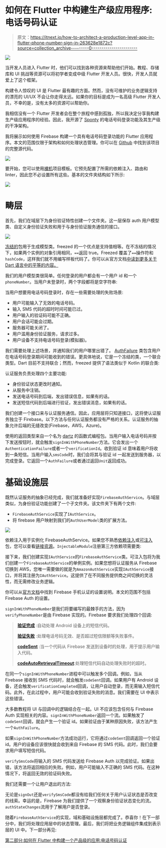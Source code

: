 # 如何在 Flutter 中构建生产级应用程序:电话号码认证

> 原文：<https://itnext.io/how-to-architect-a-production-level-app-in-flutter-phone-number-sign-in-263628e1872c?source=collection_archive---------0----------------------->

![](img/64fb9387d1e33308985e310df3407396.png)

当开发人员进入 Flutter 时，他们可以找到各种资源来帮助他们开始。教程、存储库和 UI 挑战等资源可以将初学者变成中级 Flutter 开发人员。很快，开发人员就爱上了这个框架。

构建令人惊叹的 UI 是 Flutter 最有趣的方面。然而，没有可维护的业务逻辑支持的漂亮的 UI/UX 不会让你走得太远。如果你的目标是成为一名高级 Flutter 开发人员，不幸的是，没有太多的资源可以帮助你。

我相信没有一个 Flutter 开发者会在整个旅程中感到孤独，所以我决定分享我构建生产级应用程序的经验。因此，我开源了 [Sponty](https://sponty.app/#/) 的电话号码登录功能及其生产级的干净架构。

我将展示如何使用 Firebase 构建一个具有电话号码登录功能的 Flutter 应用程序。本文的范围仅限于架构和如何处理状态管理。你可以在 [Github](https://github.com/erkansahin/phone_number_sign_in) 中找到该项目的完整源代码。

![](img/123827e5292532d1953e907863393485.png)

要开始，您可以使用[裸机](https://github.com/erkansahin/bare-bones)项目模板。它预先配置了所需的依赖注入、路由和 linter，因此您不必设置所有这些。基本的文件夹结构如下所示:

![](img/f663adaf989d386b2bbed633f63e1d50.png)

# 畴层

首先，我们在域层下为身份验证特性创建一个文件夹。这一层保存 auth 用户模型类、自定义身份验证失败和用于与身份验证服务通信的接口。

![](img/65d3cea64171c9de9b9eba6a00d31c09.png)

[冻结的](https://pub.dev/packages/freezed)包用于生成模型类。freezed 的一个优点是支持值相等。在不冻结的情况下，如果两个实例的对象引用相同，`==`返回 true。Freezed 覆盖了`==`操作符和`hashCode`，这样我们就不用编写样板代码了。你可以从官方文档[中读到更多关于 Dart 语言中的平等的内容。](https://dart.dev/guides/language/effective-dart/design#equality)

我们的用户模型类很简单。任何登录的用户都会有一个用户 id 和一个`phoneNumber`。当用户未登录时，两个字段都将是空字符串:

当用户想要用电话号码登录时，存在一些需要处理的失败场景:

*   用户可能输入了无效的电话号码。
*   输入 SMS 代码的超时时间可能已过。
*   用户输入的验证码可能不正确。
*   用户会话可能会过期。
*   服务器可能关闭了。
*   用户滥用身份验证服务，请求过多。
*   用户设备不支持电话号码登录(模拟器)。

我们需要处理上述场景，并通知我们的用户哪里出错了。 [AuthFailure](https://github.com/spontyapp/phone_number_sign_in/blob/main/lib/domain/auth/auth_failure.dart) 类包含用户在电话号码登录期间可能收到的错误。更具体地说，它是一个冻结的类，一个联合类型。Dart 目前不支持联合；然而，freezed 提供了语法类似于 Kotlin 的联合类:

认证服务负责处理四个主要功能:

*   身份验证状态更改时通知。
*   从服务中注销。
*   发送电话号码到后端，发出错误信息，如果有的话。
*   发送短信代码到后端进行验证，发出错误消息，如果有的话。

我们创建一个接口来与认证服务通信。因此，应用层将只知道接口，这将使认证服务独立于 Firebase。以下方法与任何认证服务都没有严格的关系。认证服务的抽象允许后端的无缝改变(Firebase，AWS，Azure)。

使用的返回类型来自一个名为 [dartz](https://pub.dev/packages/dartz) 的函数式编程包。当用户输入电话号码并按下发送按钮时，就会触发`signInWithPhoneNumber`方法。它会发出一个`AuthenticationFailure`或者一个`verificationId`。收到验证 id 意味着用户将收到一条短信。当用户输入`smsCode`时，我们会将其与验证 id 一起发送到服务器，以完成登录。它返回一个`AuthFailure`或者通过返回`Unit`返回成功。

# 基础设施层

既然认证服务的抽象已经完成，我们就准备好实现`FirebaseAuthService`。与域层类似，为身份验证功能创建了一个子文件夹。该文件夹下有两个文件:

*   `FirebaseAuthService`实现了`IAuthService`。
*   将 firebase 用户映射到我们的`AuthUserModel`类的扩展方法。

![](img/049a70e303494d3f1b6906d7a9c60a08.png)

依赖注入用于实例化 FirebaseAuthService。如果您不熟悉[依赖注入](https://stackoverflow.com/questions/130794/what-is-dependency-injection)或[可注入](https://pub.dev/packages/injectable)包，您可以查看[链接资源](https://medium.com/r?url=https%3A%2F%2Fresocoder.com%2F2020%2F02%2F04%2Finjectable-flutter-dart-equivalent-to-dagger-angular-dependency-injection%2F)。`InjectableModule`注册第三方依赖项需要类:

接下来，我们创建实现`IAuthService`的`FirebaseAuthService`类。可注入包将为我们创建一个`FirebaseAuthService`的单例实例。如果您想将认证服务从 Firebase 切换到 AWS，您唯一需要做的就是为`AmazonAuthService`实现`IAuthService`接口，并将其注册为`IAuthService`。这提供了在不同服务提供商之间切换的灵活性，而无需修改业务逻辑。

你可以从[官方文档](https://firebase.flutter.dev/docs/auth/phone/)中找到 Firebase 手机认证的设置说明。本文的范围不包括 Firebase Auth 的设置。

`signInWithPhoneNumber`是我们将要编写的最棘手的方法，因为`verifyPhoneNumber`是由 Firebase 实现的。Firebase 要求我们处理四个回调:

> [**验证完成**](https://firebase.flutter.dev/docs/auth/phone/#verificationCompleted) :自动处理 Android 设备上的短信代码。
> 
> [**验证失败**](https://firebase.flutter.dev/docs/auth/phone/#verificationFailed) :处理电话号码无效、是否超过短信限额等失败事件。
> 
> [**codeSent**](https://firebase.flutter.dev/docs/auth/phone/#codeSent) :当一个代码从 Firebase 发送到设备时的处理，用于提示用户输入代码。
> 
> [**codeAutoRetrievalTimeout**](https://firebase.flutter.dev/docs/auth/phone/#codeAutoRetrievalTimeout):处理短信代码自动处理失败时的超时。

在同一个`signInWithPhoneNumber`进程中可以触发多个回调。例如，当从 Firebase 接收到 SMS 代码时，就会触发`codeSent`回调。如果用户有 Android 设备，还会触发`verificationCompleted`回调，让用户自动登录，而无需输入短信代码。此外，在此过程中，用户可能会收到验证失败的消息。我们需要在 UI 中表示这些错误。

大多数教程将 UI 与回调中的逻辑结合在一起。UI 不应该包含任何与 Firebase Auth 实现相关的内容。`signInWithPhoneNumber`返回一个流。如果触发了`codeSent`回调，就会产生一个验证 id。如果验证由于某种原因失败，该方法产生一个`AuthFailure`。

如果`signInWithPhoneNumber`方法成功运行，它将通过`codeSent`回调返回一个验证 id。用户的设备应该很快就会收到来自 Firebase 的 SMS 代码。此时，我们会要求用户填写短信代码。

`verifySmsCode`将输入的 SMS 代码发送给 Firebase Auth 以完成验证。如果出错，该方法将返回相应的失败。例如，用户可能输入不正确的 SMS 代码。在这种情况下，将返回无效的验证码失败。

我们还需要一个让用户退出的方法:

无论是`signOut`还是`verifySmsCode`都没有给我们任何关于用户认证状态是否改变的线索。幸运的是，Firebase 为我们提供了一个观察身份验证状态变化的流。`authStateChanges`流用于了解用户是否登录。

随着`FirebaseAuthService`的实现，域和基础设施层都完成了。恭喜你！在下一部分中，我们将处理应用层中的状态管理。最后，我们将把业务逻辑组件集成到表示层的 UI 中。下一部分再见:

[第二部分:如何在 Flutter 中构建一个产品级的应用:电话号码认证](https://medium.com/@erkansahin/how-to-architect-a-production-level-app-in-flutter-phone-number-sign-in-part-2-63fff0bb79b1)